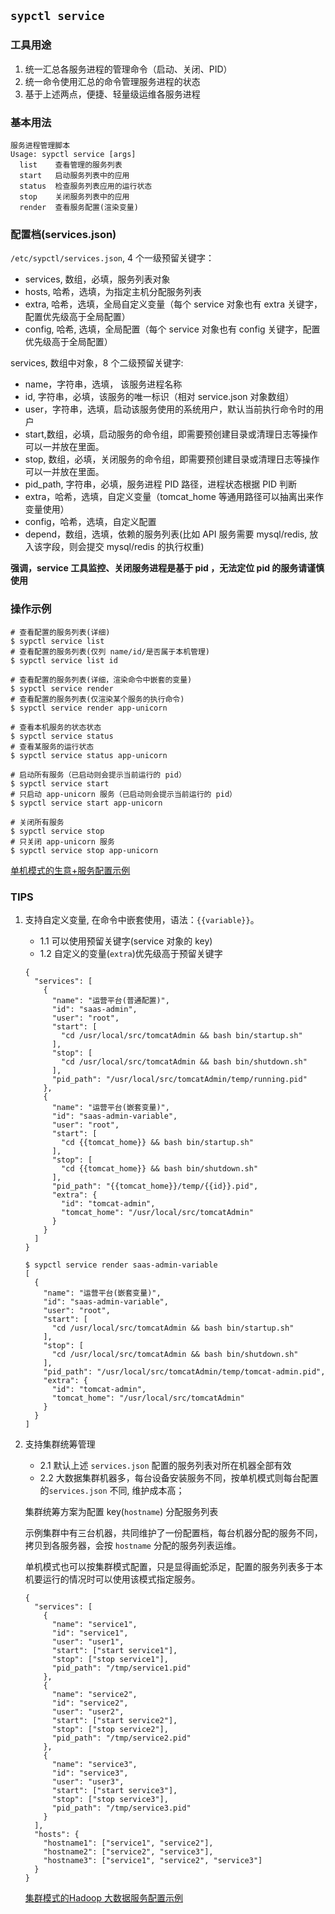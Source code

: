 ## `sypctl service`

### 工具用途

1. 统一汇总各服务进程的管理命令（启动、关闭、PID）
2. 统一命令使用汇总的命令管理服务进程的状态
3. 基于上述两点，便捷、轻量级运维各服务进程

### 基本用法

```
服务进程管理脚本
Usage: sypctl service [args]
  list    查看管理的服务列表
  start   启动服务列表中的应用
  status  检查服务列表应用的运行状态
  stop    关闭服务列表中的应用
  render  查看服务配置(渲染变量)
```

### 配置档(services.json)

`/etc/sypctl/services.json`, 4 个一级预留关键字：

- services, 数组，必填，服务列表对象
- hosts, 哈希，选填，为指定主机分配服务列表
- extra, 哈希，选填，全局自定义变量（每个 service 对象也有 extra 关键字，配置优先级高于全局配置）
- config, 哈希, 选填，全局配置（每个 service 对象也有 config 关键字，配置优先级高于全局配置）

services, 数组中对象，8 个二级预留关键字:

- name，字符串，选填， 该服务进程名称
- id, 字符串，必填，该服务的唯一标识（相对 service.json 对象数组）
- user，字符串，选填，启动该服务使用的系统用户，默认当前执行命令时的用户
- start,数组，必填，启动服务的命令组，即需要预创建目录或清理日志等操作可以一并放在里面。
- stop, 数组，必填，关闭服务的命令组，即需要预创建目录或清理日志等操作可以一并放在里面。
- pid_path, 字符串，必填，服务进程 PID 路径，进程状态根据 PID 判断
- extra，哈希，选填，自定义变量（tomcat_home 等通用路径可以抽离出来作变量使用）
- config，哈希，选填，自定义配置
- depend，数组，选填，依赖的服务列表(比如 API 服务需要 mysql/redis, 放入该字段，则会提交 mysql/redis 的执行权重)

**强调，service 工具监控、关闭服务进程是基于 pid ，无法定位 pid 的服务请谨慎使用**

### 操作示例

```
# 查看配置的服务列表(详细)
$ sypctl service list
# 查看配置的服务列表(仅列 name/id/是否属于本机管理)
$ sypctl service list id

# 查看配置的服务列表(详细，渲染命令中嵌套的变量)
$ sypctl service render
# 查看配置的服务列表(仅渲染某个服务的执行命令)
$ sypctl service render app-unicorn

# 查看本机服务的状态状态
$ sypctl service status
# 查看某服务的运行状态
$ sypctl service status app-unicorn

# 启动所有服务（已启动则会提示当前运行的 pid）
$ sypctl service start
# 只启动 app-unicorn 服务（已启动则会提示当前运行的 pid）
$ sypctl service start app-unicorn

# 关闭所有服务
$ sypctl service stop
# 只关闭 app-unicorn 服务
$ sypctl service stop app-unicorn
```

[单机模式的生意+服务配置示例](linux/config/services-eziiot@centos7.json)

### TIPS

1. 支持自定义变量, 在命令中嵌套使用，语法：`{{variable}}`。
    - 1.1 可以使用预留关键字(service 对象的 key)
    - 1.2 自定义的变量(`extra`)优先级高于预留关键字
    
    ```
    {
      "services": [
        {
          "name": "运营平台(普通配置)",
          "id": "saas-admin",
          "user": "root",
          "start": [
            "cd /usr/local/src/tomcatAdmin && bash bin/startup.sh"
          ],
          "stop": [
            "cd /usr/local/src/tomcatAdmin && bash bin/shutdown.sh"
          ],
          "pid_path": "/usr/local/src/tomcatAdmin/temp/running.pid"
        },
        {
          "name": "运营平台(嵌套变量)",
          "id": "saas-admin-variable",
          "user": "root",
          "start": [
            "cd {{tomcat_home}} && bash bin/startup.sh"
          ],
          "stop": [
            "cd {{tomcat_home}} && bash bin/shutdown.sh"
          ],
          "pid_path": "{{tomcat_home}}/temp/{{id}}.pid",
          "extra": {
            "id": "tomcat-admin",
            "tomcat_home": "/usr/local/src/tomcatAdmin"
          }
        }
      ]
    }

    $ sypctl service render saas-admin-variable
    [
      {
        "name": "运营平台(嵌套变量)",
        "id": "saas-admin-variable",
        "user": "root",
        "start": [
          "cd /usr/local/src/tomcatAdmin && bash bin/startup.sh"
        ],
        "stop": [
          "cd /usr/local/src/tomcatAdmin && bash bin/shutdown.sh"
        ],
        "pid_path": "/usr/local/src/tomcatAdmin/temp/tomcat-admin.pid",
        "extra": {
          "id": "tomcat-admin",
          "tomcat_home": "/usr/local/src/tomcatAdmin"
        }
      }
    ]
    ```

2. 支持集群统筹管理
    - 2.1 默认上述 `services.json` 配置的服务列表对所在机器全部有效
    - 2.2 大数据集群机器多，每台设备安装服务不同，按单机模式则每台配置的`services.json` 不同, 维护成本高；

    集群统筹方案为配置 key(`hostname`) 分配服务列表

    示例集群中有三台机器，共同维护了一份配置档，每台机器分配的服务不同，拷贝到各服务器，会按 `hostname` 分配的服务列表运维。
    
    单机模式也可以按集群模式配置，只是显得画蛇添足，配置的服务列表多于本机要运行的情况时可以使用该模式指定服务。
      
    ```
    {
      "services": [
        {
          "name": "service1",
          "id": "service1",
          "user": "user1",
          "start": ["start service1"],
          "stop": ["stop service1"],        
          "pid_path": "/tmp/service1.pid"
        },
        {
          "name": "service2",
          "id": "service2",
          "user": "user2",
          "start": ["start service2"],
          "stop": ["stop service2"],        
          "pid_path": "/tmp/service2.pid"
        },
        {
          "name": "service3",
          "id": "service3",
          "user": "user3",
          "start": ["start service3"],
          "stop": ["stop service3"],        
          "pid_path": "/tmp/service3.pid"
        }
      ],
      "hosts": {
        "hostname1": ["service1", "service2"],
        "hostname2": ["service2", "service3"],
        "hostname3": ["service1", "service2", "service3"]
      }
    }
    ```

    [集群模式的Hadoop 大数据服务配置示例](linux/config/services-kylin@centos7.json)
